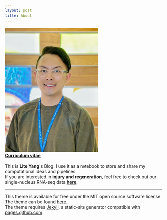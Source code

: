 ```yaml
---
layout: post
title: About
---
```

<img src="/images/about/LiteYang.jpeg" width="300">
<br>
<u><b><a href="/files/CV_LiteYang.pdf">Curriculum vitae</a></b></u>
<br>
<br>
This is <b>Lite Yang</b>'s Blog. I use it as a notebook to store and share my computational ideas and pipelines.
<br>
If you are interested in <b>injury and regeneration</b>, feel free to check out our single-nucleus RNA-seq data <u><b><a href="https://painseq.shinyapps.io/publish/">here</a></b></u>.
<br>
<hr>
<p>
This theme is available for free under the MIT open source software license.
<br>
The theme can be found <a href="https://github.com/benradford/Slate-and-Simple-Jekyll-Theme">here</a>.
<br>
The theme requires <a href="https://jekyllrb.com">Jekyll</a>, a static-site generator compatible with <a href="https://pages.github.com">pages.github.com</a>.
</p>

